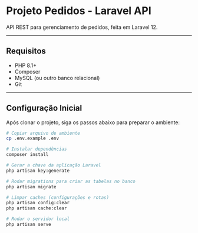 # Projeto Pedidos - Laravel API

API REST para gerenciamento de pedidos, feita em Laravel 12.

---

## Requisitos

- PHP 8.1+
- Composer
- MySQL (ou outro banco relacional)
- Git

---

## Configuração Inicial

Após clonar o projeto, siga os passos abaixo para preparar o ambiente:

```bash
# Copiar arquivo de ambiente
cp .env.example .env

# Instalar dependências
composer install

# Gerar a chave da aplicação Laravel
php artisan key:generate

# Rodar migrations para criar as tabelas no banco
php artisan migrate

# Limpar caches (configurações e rotas)
php artisan config:clear
php artisan cache:clear

# Rodar o servidor local
php artisan serve